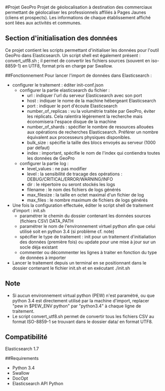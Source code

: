 #Projet GeoPro
Projet de géolocalisation à destination des commerciaux permettant de géolocaliser
les professionnels affiliés à Pages Jaunes (cliens et prospects). Les informations
de chaque établissement affiché sont liées aux activités et communes.


## Section d'initialisation des données
Ce projet contient les scripts permettant d'initialiser les données pour l'outil
GeoPro dans Elasticsearch.
Un script shell est également présent : convert_utf8.sh ; il permet de convertir 
les fichiers sources (souvent en iso-8859-1) en UTF8, format pris en charge par 
Swallow.


##Fonctionnement
Pour lancer l'import de données dans Elasticsearch :
- configurer le traitement : éditer init-conf.json
	- configurer la partie elasticsearch du fichier :
		- url : indiquer l'url du serveur Elasticsearch avec son port
		- host : indiquer le nome de la machine hébergeant Elasticsearch
		- port : indiquer le port d'écoute Elasticsearch
		- number_of_replicas : vu la volumétrie traitée par GeoPro, éviter les réplicats. Cela ralentira légèrement la recherche mais économisera l'espace disque de la machine
		- number_of_shards : spécifier le nombre de resources allouées aux opérations de recherches Elasticsearch. Préférer un nombre équivalent aux processeurs physiques disponibles.
		- bulk_size : spécifie la taille des blocs envoyés au serveur (1000 par défaut)
		- index : important, spécifie le nom de l'index qui contiendra toutes les données de GeoPro
	- configurer la partie log :
		- level_values : ne pas modifier
		- level : la sensibilité de tracage des opérations : DEBUG/CRITICAL/ERROR/WARNING/INFO
		- dir : le répertoire ou seront stockés les logs
		- filename : le nom des fichiers de logs générés
		- max_filesize : la taille en octet maximal d'un fichier de log
		- max_files : le nombre maximum de fichiers de logs générés
- Une fois la configuration effectuée, éditer le script shell de traitement d'import : init.sh
	- paramétrer le chemin du dossier contenant les données sources (fichiers CSV) DATA_PATH
	- paramétrer le nom de l'environnement virtuel python afin que celui utilisé soit en python 3.4 (si problème cf. note)
	- spécifier le type de traitement : init pour un traitement d'initialiation des données (première fois) ou update pour une mise à jour sur un socle déja existant
	- commenter ou décommenter les lignes à traiter en fonction du type de données à importer
- Lancer le traitement depuis un terminal en se positionnant dans le dossier contenant le fichier init.sh et en exécutant ./init.sh


## Note
- Si aucun environnement virtual python (PEW) n'est paramétré, ou que python 3.4 est directement utilisé par la machine d'import, replacer "pew in $PEW_ENV python" par "python3.4" à chaque ligne de traitement.
- Le script convert_utf8.sh permet de convertir tous les fichiers CSV au format ISO-8859-1 se trouvant dans le dossier data/ en format UTF8.


## Compatibilité
Elasticsearch 1.7


##Requirements
- Python 3.4
- Swallow
- DocOpt
- Elasticsearch API Python